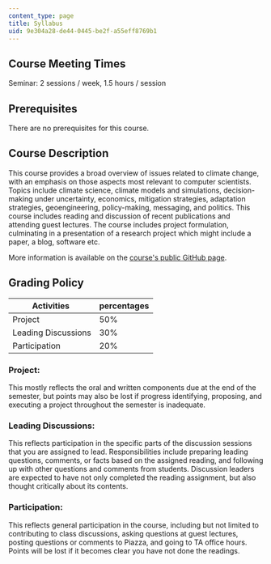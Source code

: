 ```yaml
---
content_type: page
title: Syllabus
uid: 9e304a28-de44-0445-be2f-a55eff8769b1
---
```


Course Meeting Times
--------------------

Seminar: 2 sessions / week, 1.5 hours / session

Prerequisites
-------------

There are no prerequisites for this course.

Course Description
------------------

This course provides a broad overview of issues related to climate change, with an emphasis on those aspects most relevant to computer scientists. Topics include climate science, climate models and simulations, decision-making under uncertainty, economics, mitigation strategies, adaptation strategies, geoengineering, policy-making, messaging, and politics. This course includes reading and discussion of recent publications and attending guest lectures. The course includes project formulation, culminating in a presentation of a research project which might include a paper, a blog, software etc.

More information is available on the [course's public GitHub page](https://github.com/ron-rivest/MIT-6.S898-climate-change).

Grading Policy
--------------

| Activities  | percentages |
| --- | --- |
| Project | 50% |
| Leading Discussions | 30% |
| Participation | 20% 

### Project:

This mostly reflects the oral and written components due at the end of the semester, but points may also be lost if progress identifying, proposing, and executing a project throughout the semester is inadequate.

### Leading Discussions:

This reflects participation in the specific parts of the discussion sessions that you are assigned to lead. Responsibilities include preparing leading questions, comments, or facts based on the assigned reading, and following up with other questions and comments from students. Discussion leaders are expected to have not only completed the reading assignment, but also thought critically about its contents.

### Participation:

This reflects general participation in the course, including but not limited to contributing to class discussions, asking questions at guest lectures, posting questions or comments to Piazza, and going to TA office hours. Points will be lost if it becomes clear you have not done the readings.